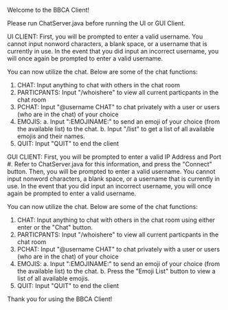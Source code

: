 Welcome to the BBCA Client!

Please run ChatServer.java before running the UI or GUI Client.

UI CLIENT:
First, you will be prompted to enter a valid username.
You cannot input nonword characters, a blank space, or a username that is currently in use.
In the event that you did input an incorrect username, you will once again be prompted to enter a valid username.

You can now utilize the chat.
Below are some of the chat functions:
1. CHAT: Input anything to chat with others in the chat room
2. PARTICPANTS: Input "/whoishere" to view all current particpants in the chat room
3. PCHAT: Input "@username CHAT" to chat privately with a user or users (who are in the chat) of your choice
4. EMOJIS:
    a. Input ":EMOJINAME:" to send an emoji of your choice (from the available list) to the chat.
    b. Input "/list" to get a list of all available emojis and their names.
5. QUIT: Input "QUIT" to end the client

GUI CLIENT:
First, you will be prompted to enter a valid IP Address and Port #.
Refer to ChatServer.java for this information, and press the "Connect" button.
Then, you will be prompted to enter a valid username.
You cannot input nonword characters, a blank space, or a username that is currently in use.
In the event that you did input an incorrect username, you will once again be prompted to enter a valid username.

You can now utilize the chat.
Below are some of the chat functions:
1. CHAT: Input anything to chat with others in the chat room using either enter or the "Chat" button.
2. PARTICPANTS: Input "/whoishere" to view all current particpants in the chat room
3. PCHAT: Input "@username CHAT" to chat privately with a user or users (who are in the chat) of your choice
4. EMOJIS:
    a. Input ":EMOJINAME:" to send an emoji of your choice (from the available list) to the chat.
    b. Press the "Emoji List" button to view a list of all available emojis.
5. QUIT: Input "QUIT" to end the client

Thank you for using the BBCA Client!